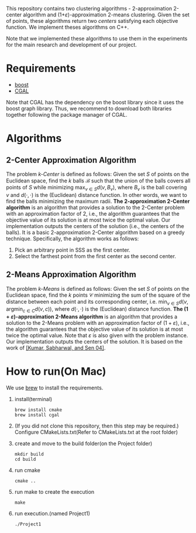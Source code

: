 This repository contains two clustering algorithms - 2-approximation 2-center algorithm and (1+$\varepsilon$)-approximation 2-means clustering. Given the set of points, these algorithms return two _centers_ satisfying each objective function. We implement theses algorithms on C++.

Note that we implemented these algorithms to use them in the experiments for the main research and development of our project.

# Requirements
- [boost](https://www.boost.org/)
- [CGAL](https://www.cgal.org/)

Note that CGAL has the dependency on the boost library since it uses the boost graph library. Thus, we recommend to download both libraries together following the package manager of CGAL.

# Algorithms
## 2-Center Approximation Algorithm
The problem _$k$-Center_ is defined as follows: Given the set $S$ of points on the Euclidean space, find the $k$ balls $\mathcal B$ such that the union of the balls covers all points of $S$ while minimizing $\text{max}_{v\in S}d(v, B_v)$, where $B_v$ is the ball covering $v$ and $d(\cdot, \cdot)$ is the (Euclidean) distance function. In other words, we want to find the balls minimizing the maximum radii.
__The 2-approximation 2-Center algorithm__ is an algorithm that provides a solution to the 2-Center problem with an approximation factor of 2, i.e., the algorithm guarantees that the objective value of its solution is at most twice the optimal value.
Our implementation outputs the centers of the solution (i.e., the centers of the balls). It is a basic 2-approximation 2-Center algorithm based on a greedy technique. Specifically, the algorithm works as follows:
1.  Pick an arbitrary point in SSS as the first center.
2.  Select the farthest point from the first center as the second center.

## 2-Means Approximation Algorithm
The problem _$k$-Means_ is defined as follows: Given the set $S$ of points on the Euclidean space, find the $k$ points $\mathcal C$ minimizing the sum of the square of the distance between each point and its corresponding center, i.e. $\text{min}_{v\in S}d(v, \text{argmin}_{c\in C}d(v,c))$, where $d(\cdot, \cdot)$ is the (Euclidean) distance function.
__The $(1+\varepsilon)$-approximation 2-Means algorithm__ is an algorithm that provides a solution to the 2-Means problem with an approximation factor of $(1+\varepsilon)$, i.e., the algorithm guarantees that the objective value of its solution is at most twice the optimal value. Note that $\varepsilon$ is also given with the problem instance.
Our implementation outputs the centers of the solution. It is based on the work of [[Kumar, Sabharwal, and Sen 04]](https://ieeexplore.ieee.org/abstract/document/1366265).



# How to run(On Mac)
We use [brew](https://brew.sh/) to install the requirements.
1. install(terminal)
    ```
   brew install cmake
   brew install cgal
   ```
   
2. (If you did not clone this repository, then this step may be required.) Configure CMakeLists.txt(Refer to CMakeLists.txt at the root folder)

4. create and move to the build folder(on the Project folder)
   ```
   mkdir build
   cd build
   ```
5. run cmake
   ```
   cmake ..
   ```
6. run make to create the execution
   ```
   make
   ```
   
7. run execution.(named Project1)
   ```
   ./Project1
   ```
   
